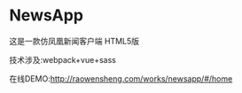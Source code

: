 # NewsApp

这是一款仿凤凰新闻客户端 HTML5版

技术涉及:webpack+vue+sass

在线DEMO:http://raowensheng.com/works/newsapp/#/home